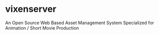 vixenserver
===========

An Open Source Web Based Asset Management System Specialized for Animation / Short Movie Production
